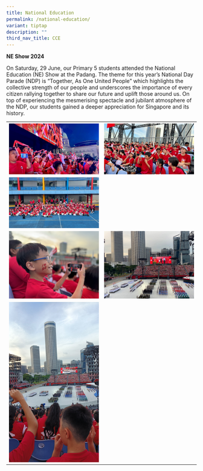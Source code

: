 ```yaml
---
title: National Education
permalink: /national-education/
variant: tiptap
description: ""
third_nav_title: CCE
---
```

<p><strong>NE Show 2024</strong>
</p>
<p>On Saturday, 29 June, our Primary 5 students attended the National Education
(NE) Show at the Padang. The theme for this year’s National Day Parade
(NDP) is “Together, As One United People” which highlights the collective
strength of our people and underscores the importance of every citizen
rallying together to share our future and uplift those around us. On top
of experiencing the mesmerising spectacle and jubilant atmosphere of the
NDP, our students gained a deeper appreciation for Singapore and its history.</p>
<table style="minWidth: 50px">
<colgroup>
<col>
<col>
</colgroup>
<tbody>
<tr>
<th rowspan="1" colspan="1">
<div class="isomer-image-wrapper">
<img style="width: 100%" height="auto" width="100%" alt="" src="/images/CCE/NE Show/IMG_E1561.jpg">
</div>
</th>
<th rowspan="1" colspan="1">
<div class="isomer-image-wrapper">
<img style="width: 100%" height="auto" width="100%" alt="" src="/images/CCE/NE Show/IMG_E1495.jpg">
</div>
</th>
</tr>
<tr>
<td rowspan="1" colspan="1">
<div class="isomer-image-wrapper">
<img style="width: 100%" height="auto" width="100%" alt="" src="/images/CCE/NE Show/IMG_E1478.jpg">
</div>
</td>
<td rowspan="1" colspan="1">
<div class="isomer-image-wrapper">
<img style="width: 100%" height="auto" width="100%" alt="" src="/images/CCE/NE Show/IMG_E1510.jpg">
</div>
</td>
</tr>
<tr>
<td rowspan="1" colspan="1">
<div class="isomer-image-wrapper">
<img style="width: 100%" height="auto" width="100%" alt="" src="/images/CCE/NE Show/IMG_E1501.jpg">
</div>
</td>
<td rowspan="1" colspan="1">
<div class="isomer-image-wrapper">
<img style="width: 100%" height="auto" width="100%" alt="" src="/images/CCE/NE Show/WhatsApp_Image_2024_07_02_at_8_44_28_PM.jpg">
</div>
</td>
</tr>
<tr>
<td rowspan="1" colspan="1">
<div class="isomer-image-wrapper">
<img style="width: 100%" height="auto" width="100%" alt="" src="/images/CCE/NE Show/IMG_20240629_WA0027.jpg">
</div>
</td>
<td rowspan="1" colspan="1">
<p></p>
</td>
</tr>
</tbody>
</table>
<p></p>